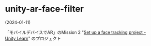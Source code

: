 # unity-ar-face-filter

(2024-01-11)

「モバイルデバイスでAR」のMission 2
 "[Set up a face tracking project - Unity Learn](https://learn.unity.com/tutorial/set-up-a-face-tracking-project?pathwayId=63e3a4c1edbc2a344bfe21d8&missionId=63e3a840edbc2a169e742f89&projectId=633b0ad5edbc2a74a90fb74d#633cdf17edbc2a3cba4c6575)"
 のプロジェクト
